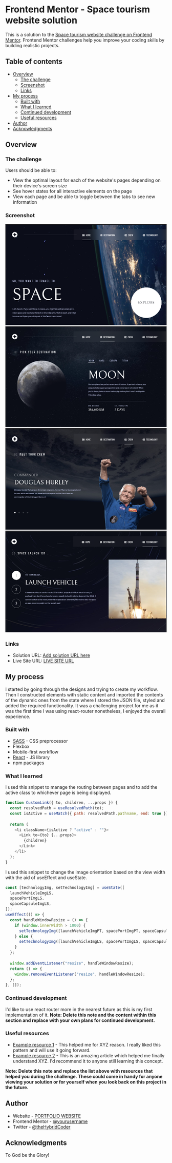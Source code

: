 # Frontend Mentor - Space tourism website solution

This is a solution to the [Space tourism website challenge on Frontend Mentor](https://www.frontendmentor.io/challenges/space-tourism-multipage-website-gRWj1URZ3). Frontend Mentor challenges help you improve your coding skills by building realistic projects.

## Table of contents

- [Overview](#overview)
  - [The challenge](#the-challenge)
  - [Screenshot](#screenshot)
  - [Links](#links)
- [My process](#my-process)
  - [Built with](#built-with)
  - [What I learned](#what-i-learned)
  - [Continued development](#continued-development)
  - [Useful resources](#useful-resources)
- [Author](#author)
- [Acknowledgments](#acknowledgments)

## Overview

### The challenge

Users should be able to:

- View the optimal layout for each of the website's pages depending on their device's screen size
- See hover states for all interactive elements on the page
- View each page and be able to toggle between the tabs to see new information

### Screenshot

![](./src/assets/home-desktop.png)
![](./src/assets/destination-desktop.png)
![](./src/assets/crew-desktop.png)
![](./src/assets/tech-desktop.png)

### Links

- Solution URL: [Add solution URL here](https://your-solution-url.com)
- Live Site URL: [LIVE SITE URL](https://olu-space-tourism.netlify.app/)

## My process

I started by going through the designs and trying to create my workflow. Then I constructed elements with static content and imported the contents of the dynamic ones from the state where I stored the JSON file, styled and added the required functionality. It was a challenging project for me as it was the first time I was using react-router nonetheless, I enjoyed the overall experience.

### Built with

- [SASS](https://sass-lang.com/) - CSS preprocessor
- Flexbox
- Mobile-first workflow
- [React](https://reactjs.org/) - JS library
- npm packages

### What I learned

I used this snippet to manage the routing between pages and to add the active class to whichever page is being displayed.

```js
function CustomLink({ to, children, ...props }) {
  const resolvedPath = useResolvedPath(to);
  const isActive = useMatch({ path: resolvedPath.pathname, end: true });

  return (
    <li className={isActive ? "active" : ""}>
      <Link to={to} {...props}>
        {children}
      </Link>
    </li>
  );
}
```

I used this snippet to change the image orientation based on the view width with the aid of useEffect and useState.

```js
const [technologyImg, setTechnologyImg] = useState([
  launchVehicleImgLS,
  spacePortImgLS,
  spaceCapsuleImgLS,
]);
useEffect(() => {
  const handleWindowResize = () => {
    if (window.innerWidth > 1000) {
      setTechnologyImg([launchVehicleImgPT, spacePortImgPT, spaceCapsuleImgPT]);
    } else {
      setTechnologyImg([launchVehicleImgLS, spacePortImgLS, spaceCapsuleImgLS]);
    }
  };

  window.addEventListener("resize", handleWindowResize);
  return () => {
    window.removeEventListener("resize", handleWindowResize);
  };
}, []);
```

### Continued development

I'd like to use react router more in the nearest future as this is my first implementation of it.
**Note: Delete this note and the content within this section and replace with your own plans for continued development.**

### Useful resources

- [Example resource 1](https://www.example.com) - This helped me for XYZ reason. I really liked this pattern and will use it going forward.
- [Example resource 2](https://www.example.com) - This is an amazing article which helped me finally understand XYZ. I'd recommend it to anyone still learning this concept.

**Note: Delete this note and replace the list above with resources that helped you during the challenge. These could come in handy for anyone viewing your solution or for yourself when you look back on this project in the future.**

## Author

- Website - [PORTFOLIO WEBSITE](https://oludare.netlify.app/)
- Frontend Mentor - [@yourusername](https://www.frontendmentor.io/profile/yourusername)
- Twitter - [@theHybridCoder](https://www.twitter.com/theHybridCoder)

## Acknowledgments

To God be the Glory!
